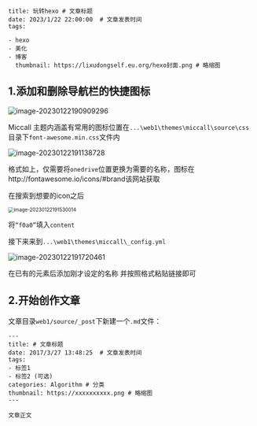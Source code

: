 ```
title: 玩转hexo # 文章标题  
date: 2023/1/22 22:00:00  # 文章发表时间
tags:

- hexo
- 美化
- 博客
  thumbnail: https://lixudongself.eu.org/hexo封面.png # 略缩图
```

## 1.添加和删除导航栏的快捷图标

<img src="C:\Users\li\AppData\Roaming\Typora\typora-user-images\image-20230122190909296.png" alt="image-20230122190909296" style="zoom:100%;" />

Miccall 主题内涵盖有常用的图标位置在`...\web1\themes\miccall\source\css`目录下`font-awesome.min.css`文件内

![image-20230122191138728](C:\Users\li\AppData\Roaming\Typora\typora-user-images\image-20230122191138728.png)

格式如上，仅需要将`onedrive`位置更换为需要的名称，图标在http://fontawesome.io/icons/#brand该网站获取

在搜索到想要的icon之后

<img src="C:\Users\li\AppData\Roaming\Typora\typora-user-images\image-20230122191530014.png" alt="image-20230122191530014" style="zoom:70%;" />

将`“f0a0”`填入`content`

接下来来到`...\web1\themes\miccall\_config.yml`

![image-20230122191720461](C:\Users\li\AppData\Roaming\Typora\typora-user-images\image-20230122191720461.png)

在已有的元素后添加刚才设定的名称 并按照格式粘贴链接即可

## 2.开始创作文章

文章目录`web1/source/_post`下新建一个`.md`文件：

```
---
title: # 文章标题  
date: 2017/3/27 13:48:25  # 文章发表时间
tags:
- 标签1
- 标签2 (可选)
categories: Algorithm # 分类
thumbnail: https://xxxxxxxxxx.png # 略缩图
---

文章正文
```

